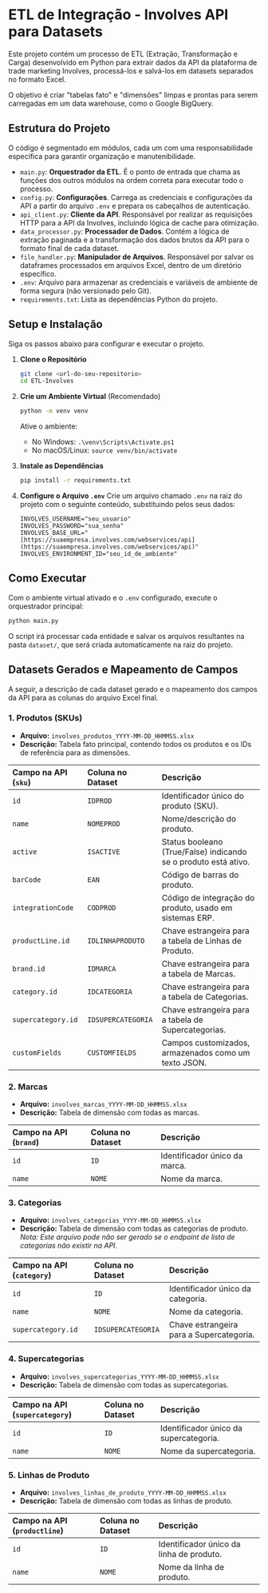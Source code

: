 # ETL de Integração - Involves API para Datasets

Este projeto contém um processo de ETL (Extração, Transformação e Carga) desenvolvido em Python para extrair dados da API da plataforma de trade marketing Involves, processá-los e salvá-los em datasets separados no formato Excel.

O objetivo é criar "tabelas fato" e "dimensões" limpas e prontas para serem carregadas em um data warehouse, como o Google BigQuery.

## Estrutura do Projeto

O código é segmentado em módulos, cada um com uma responsabilidade específica para garantir organização e manutenibilidade.

- `main.py`: **Orquestrador da ETL**. É o ponto de entrada que chama as funções dos outros módulos na ordem correta para executar todo o processo.
- `config.py`: **Configurações**. Carrega as credenciais e configurações da API a partir do arquivo `.env` e prepara os cabeçalhos de autenticação.
- `api_client.py`: **Cliente da API**. Responsável por realizar as requisições HTTP para a API da Involves, incluindo lógica de cache para otimização.
- `data_processor.py`: **Processador de Dados**. Contém a lógica de extração paginada e a transformação dos dados brutos da API para o formato final de cada dataset.
- `file_handler.py`: **Manipulador de Arquivos**. Responsável por salvar os dataframes processados em arquivos Excel, dentro de um diretório específico.
- `.env`: Arquivo para armazenar as credenciais e variáveis de ambiente de forma segura (não versionado pelo Git).
- `requirements.txt`: Lista as dependências Python do projeto.

## Setup e Instalação

Siga os passos abaixo para configurar e executar o projeto.

1.  **Clone o Repositório**

    ```bash
    git clone <url-do-seu-repositorio>
    cd ETL-Involves
    ```

2.  **Crie um Ambiente Virtual** (Recomendado)

    ```bash
    python -m venv venv
    ```

    Ative o ambiente:

    - No Windows: `.\venv\Scripts\Activate.ps1`
    - No macOS/Linux: `source venv/bin/activate`

3.  **Instale as Dependências**

    ```bash
    pip install -r requirements.txt
    ```

4.  **Configure o Arquivo `.env`**
    Crie um arquivo chamado `.env` na raiz do projeto com o seguinte conteúdo, substituindo pelos seus dados:
    ```env
    INVOLVES_USERNAME="seu_usuario"
    INVOLVES_PASSWORD="sua_senha"
    INVOLVES_BASE_URL="[https://suaempresa.involves.com/webservices/api](https://suaempresa.involves.com/webservices/api)"
    INVOLVES_ENVIRONMENT_ID="seu_id_de_ambiente"
    ```

## Como Executar

Com o ambiente virtual ativado e o `.env` configurado, execute o orquestrador principal:

```bash
python main.py
```

O script irá processar cada entidade e salvar os arquivos resultantes na pasta `dataset/`, que será criada automaticamente na raiz do projeto.

## Datasets Gerados e Mapeamento de Campos

A seguir, a descrição de cada dataset gerado e o mapeamento dos campos da API para as colunas do arquivo Excel final.

### 1. Produtos (SKUs)

- **Arquivo:** `involves_produtos_YYYY-MM-DD_HHMMSS.xlsx`
- **Descrição:** Tabela fato principal, contendo todos os produtos e os IDs de referência para as dimensões.

| Campo na API (`sku`) | Coluna no Dataset  | Descrição                                                       |
| :------------------- | :----------------- | :-------------------------------------------------------------- |
| `id`                 | `IDPROD`           | Identificador único do produto (SKU).                           |
| `name`               | `NOMEPROD`         | Nome/descrição do produto.                                      |
| `active`             | `ISACTIVE`         | Status booleano (True/False) indicando se o produto está ativo. |
| `barCode`            | `EAN`              | Código de barras do produto.                                    |
| `integrationCode`    | `CODPROD`          | Código de integração do produto, usado em sistemas ERP.         |
| `productLine.id`     | `IDLINHAPRODUTO`   | Chave estrangeira para a tabela de Linhas de Produto.           |
| `brand.id`           | `IDMARCA`          | Chave estrangeira para a tabela de Marcas.                      |
| `category.id`        | `IDCATEGORIA`      | Chave estrangeira para a tabela de Categorias.                  |
| `supercategory.id`   | `IDSUPERCATEGORIA` | Chave estrangeira para a tabela de Supercategorias.             |
| `customFields`       | `CUSTOMFIELDS`     | Campos customizados, armazenados como um texto JSON.            |

### 2. Marcas

- **Arquivo:** `involves_marcas_YYYY-MM-DD_HHMMSS.xlsx`
- **Descrição:** Tabela de dimensão com todas as marcas.

| Campo na API (`brand`) | Coluna no Dataset | Descrição                     |
| :--------------------- | :---------------- | :---------------------------- |
| `id`                   | `ID`              | Identificador único da marca. |
| `name`                 | `NOME`            | Nome da marca.                |

### 3. Categorias

- **Arquivo:** `involves_categorias_YYYY-MM-DD_HHMMSS.xlsx`
- **Descrição:** Tabela de dimensão com todas as categorias de produto. _Nota: Este arquivo pode não ser gerado se o endpoint de lista de categorias não existir na API._

| Campo na API (`category`) | Coluna no Dataset  | Descrição                                |
| :------------------------ | :----------------- | :--------------------------------------- |
| `id`                      | `ID`               | Identificador único da categoria.        |
| `name`                    | `NOME`             | Nome da categoria.                       |
| `supercategory.id`        | `IDSUPERCATEGORIA` | Chave estrangeira para a Supercategoria. |

### 4. Supercategorias

- **Arquivo:** `involves_supercategorias_YYYY-MM-DD_HHMMSS.xlsx`
- **Descrição:** Tabela de dimensão com todas as supercategorias.

| Campo na API (`supercategory`) | Coluna no Dataset | Descrição                              |
| :----------------------------- | :---------------- | :------------------------------------- |
| `id`                           | `ID`              | Identificador único da supercategoria. |
| `name`                         | `NOME`            | Nome da supercategoria.                |

### 5. Linhas de Produto

- **Arquivo:** `involves_linhas_de_produto_YYYY-MM-DD_HHMMSS.xlsx`
- **Descrição:** Tabela de dimensão com todas as linhas de produto.

| Campo na API (`productline`) | Coluna no Dataset | Descrição                                |
| :--------------------------- | :---------------- | :--------------------------------------- |
| `id`                         | `ID`              | Identificador único da linha de produto. |
| `name`                       | `NOME`            | Nome da linha de produto.                |
